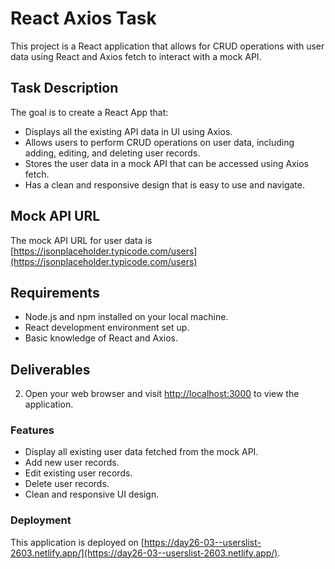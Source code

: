 # React Axios Task

This project is a React application that allows for CRUD operations with user data using React and Axios fetch to interact with a mock API.

## Task Description

The goal is to create a React App that:

- Displays all the existing API data in UI using Axios.
- Allows users to perform CRUD operations on user data, including adding, editing, and deleting user records.
- Stores the user data in a mock API that can be accessed using Axios fetch.
- Has a clean and responsive design that is easy to use and navigate.

## Mock API URL

The mock API URL for user data is [https://jsonplaceholder.typicode.com/users](https://jsonplaceholder.typicode.com/users)

## Requirements

- Node.js and npm installed on your local machine.
- React development environment set up.
- Basic knowledge of React and Axios.

## Deliverables


2. Open your web browser and visit [http://localhost:3000](http://localhost:3000) to view the application.

### Features

- Display all existing user data fetched from the mock API.
- Add new user records.
- Edit existing user records.
- Delete user records.
- Clean and responsive UI design.

### Deployment

This application is deployed on [https://day26-03--userslist-2603.netlify.app/](https://day26-03--userslist-2603.netlify.app/).